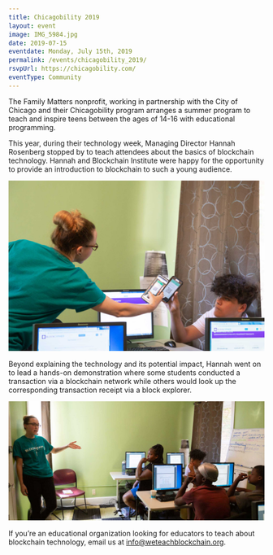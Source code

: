 ```yaml
---
title: Chicagobility 2019
layout: event
image: IMG_5984.jpg
date: 2019-07-15
eventdate: Monday, July 15th, 2019
permalink: /events/chicagobility_2019/
rsvpUrl: https://chicagobility.com/
eventType: Community
---
```

The Family Matters nonprofit, working in partnership with the City of Chicago and their Chicagobility program arranges a summer program to teach and inspire teens between the ages of 14-16 with educational programming.

This year, during their technology week, Managing Director Hannah Rosenberg stopped by to teach attendees about the basics of blockchain technology. Hannah and Blockchain Institute were happy for the opportunity to provide an introduction to blockchain to such a young audience.

<img src="/assets/img/IMG_6013-1.jpg" alt="Hannah showing how to trade crypto with QR codes" title="Use QR codes to trade"> 

Beyond explaining the technology and its potential impact, Hannah went on to lead a hands-on demonstration where some students conducted a transaction via a blockchain network while others would look up the corresponding transaction receipt via a block explorer.

<img src="/assets/img/IMG_5984.jpg" alt="Hannah teaching" title="Hannah teaching"> 

If you’re an educational organization looking for educators to teach about blockchain technology, email us at info@weteachblockchain.org.
